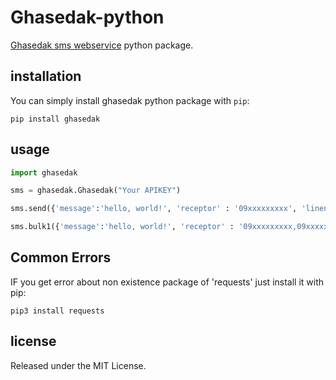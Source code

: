 # Ghasedak-python

[Ghasedak sms webservice](https://ghasedak.io) python package.

## installation

You can simply install ghasedak python package with `pip`:

```shell
pip install ghasedak
```

## usage


```python
import ghasedak

sms = ghasedak.Ghasedak("Your APIKEY")

sms.send({'message':'hello, world!', 'receptor' : '09xxxxxxxxx', 'linenumber': 'xxxx', 'senddate': '', 'checkid': ''})

sms.bulk1({'message':'hello, world!', 'receptor' : '09xxxxxxxxx,09xxxxxxxxx,09xxxxxxxxx', 'linenumber': 'xxxx', 'senddate': '', 'checkid': ''})
```
## Common Errors
IF you get error about non existence package of 'requests' just install it with pip:
```shell
pip3 install requests
```
## license

Released under the MIT License.
